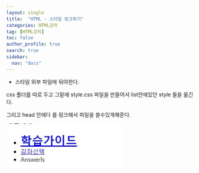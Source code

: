 ```yaml
---
layout: single
title:  "HTML - 스타일 링크하기"
categories: HTML강의
tag: [HTML강의]
toc: false
author_profile: true
search: true
sidebar:
  nav: "docs"
---
```


- 스타일 외부 파일에 둬야한다.

css 폴더를 따로 두고 그밑에  style.css 파일을 만들어서 list안에있던 style 들을 옮긴다.


그리고 head 안에다 
    <link href ="../css/style.css" type= "text/css" rel="stylesheet" >
를 링크해서 파일을 쓸수있게해준다.


![css적용](/assets/images/css적용.JPG)
